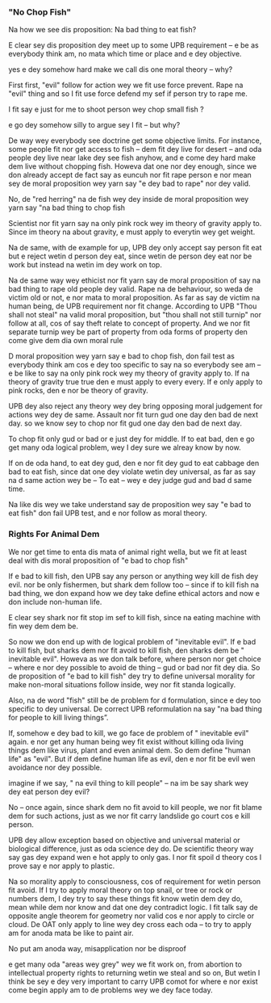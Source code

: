 ### "No Chop Fish"

Na how we  see dis proposition: Na bad thing to eat fish?

E clear sey dis proposition dey meet up to some UPB requirement – e be as everybody  think am, no mata which time or place and  e dey objective.

yes e dey somehow hard make we call dis one moral theory – why?

First first, "evil" follow for action wey we fit use force prevent. Rape na "evil" thing and so I fit use force defend my sef if person try to rape me.

I fit say e just for me to  shoot person wey chop small fish ?

e go dey somehow silly to argue sey I fit – but why?

De way wey everybody see doctrine get some objective limits.  For instance, some people fit nor get access to fish – dem fit dey live for desert – and oda people dey live near lake dey see fish anyhow, and e come dey hard make dem live without chopping fish. Howeva dat one nor dey enough,  since we don already accept de fact say as euncuh nor fit rape person e nor mean sey de moral proposition wey yarn say "e dey bad to rape" nor dey valid.

No, de "red herring" na de fish wey dey inside de moral proposition wey yarn say "na bad thing to chop fish

Scientist nor fit yarn say na only pink rock wey im theory of gravity apply to. Since im theory na about gravity, e must apply to everytin wey  get weight.

Na de same, with de example for up, UPB dey only accept say person fit eat but e reject wetin d person dey eat, since wetin de person dey eat nor be work but instead na wetin im dey work on top.

Na de same way wey ethicist nor fit  yarn say de moral proposition of say na bad thing to rape old people dey valid. Rape na de behaviour, so weda de victim old or not, e nor mata to moral proposition. As far as say de victim na human being, de UPB requirement nor fit change. According to UPB "Thou shall not steal" na valid moral proposition, but "thou shall not still turnip" nor follow at all, cos of say theft relate to concept of property. And we nor fit separate turnip wey be part of property from oda forms of property den come give dem dia own moral rule

D moral proposition wey yarn say e bad to chop fish, don fail test as everybody think am cos e dey too specific to say na so everybody see am – e be like to say na only pink rock wey my theory of gravity apply to. If na theory of gravity true true den e must apply to every every. If e only apply to pink rocks, den e nor be theory of gravity.

UPB dey also reject any theory wey dey bring opposing moral judgement for actions wey dey de same. Assault nor fit turn gud one day den bad de next day. so we know sey to chop nor fit gud one day den bad de next day.

To chop fit only gud or bad or e just dey for middle. If to eat bad, den e go get many oda logical problem, wey I dey sure we alreay know by now.

If on de oda hand, to eat dey gud, den e nor fit dey gud to eat cabbage den bad to eat fish, since dat one dey violate wetin dey universal, as far as say na d same action wey be – To eat – wey e dey judge gud and bad d same time.

Na like dis wey we take understand say de proposition wey say "e bad to eat fish" don fail UPB test, and e nor follow as moral theory.

### Rights For Animal Dem

We nor get time to enta dis mata of animal right wella, but we fit at least deal with dis moral proposition of "e bad to chop fish" 

If e bad to kill fish, den UPB say any person or anything wey kill de fish dey evil. nor be only fishermen, but shark dem follow too – since if to kill fish na bad thing, we don expand how we dey take define ethical actors and now e don include non-human life.

E clear sey shark nor fit stop im sef to kill fish, since na eating machine with fin wey dem dem be.

So now we don end up with de logical problem of "inevitable evil". If e bad to kill fish, but sharks dem nor fit avoid to kill fish, den sharks dem be " inevitable evil". Howeva as we don talk before, where person nor get choice – where e nor dey possible to avoid de thing – gud or bad nor fit dey dia. So de proposition of "e bad to kill fish" dey try to define universal morality for make non-moral situations follow inside, wey nor fit standa logically.

Also, na de word "fish" still be de problem for d formulation, since e dey too specific to dey universal. De correct UPB reformulation na say "na bad thing for people to kill living things”.

If, somehow e dey bad to kill, we go face de problem of " inevitable evil" again. e nor get any human being wey fit exist without killing oda living things dem like virus, plant and even animal dem. So dem define  "human life" as "evil". But if dem define human life as evil, den e nor fit be evil wen avoidance nor dey possible.

imagine if we say, " na evil thing to kill people" – na im be say shark wey dey eat person dey evil?

No – once again, since shark dem no fit avoid to kill people, we nor fit blame dem for such actions, just as we nor fit carry landslide go court cos e kill person.

UPB dey allow exception based on objective and universal material or biological difference, just as oda science dey do. De scientific theory way say gas dey expand wen e hot apply to only gas. I nor fit spoil d theory cos I prove say e nor apply to plastic.

Na so morality apply to consciousness, cos of requirement for wetin person fit avoid. If I try to apply moral theory on top snail, or tree or rock or numbers dem, I dey try to say these things fit know wetin dem dey do, mean while dem nor know and dat one dey contradict logic. I fit talk say de  opposite angle theorem for geometry nor valid cos e nor apply to circle or cloud. De OAT only apply to line wey dey cross each oda – to try to apply am for anoda mata be like to paint air.

No put am anoda way, misapplication nor be disproof

e get many oda "areas wey grey" wey we fit work on, from abortion to intellectual property rights to returning wetin we steal and so on, But wetin I think be sey e dey very important to carry UPB comot for where e nor exist come begin apply am to de problems wey we dey face today.
